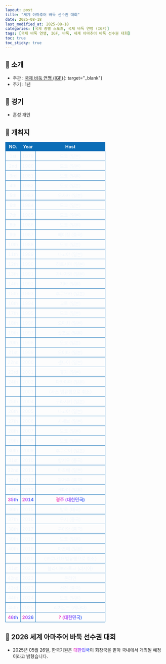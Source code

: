 ```yaml
---
layout: post
title: "세계 아마추어 바둑 선수권 대회"
date: 2025-08-18
last_modified_at: 2025-08-18
categories: [국제 종별 스포츠, 국제 바둑 연맹 (IGF)]
tags: [국제 바둑 연맹, IGF, 바둑, 세계 아마추어 바둑 선수권 대회]
toc: true
toc_sticky: true
---
```

<style>
    /* 테이블 서식 */
    table {
        width: 100%;
        border-collapse: collapse;
        font-size: 14px;
        color: #f0f6fc;
      }
      th, td {
        border: 1px solid #0B6DB7;
        padding: 5px;
        text-align: center;
        font-weight: normal;
      }
</style>
## 📜 소개
* 주관 : [국제 바둑 연맹 (IGF)](https://intergofed.org/){: target="_blank"}
* 주기 : 1년

## 📜 경기
* 혼성 개인

## 📜 개최지
<html>

<head>
    <meta charset="UTF-8">
</head>

<body>
    <table>
        <tr style="background: #0B6DB7;">
            <th style="width: 15%; font-weight: bold;">NO.</th>
            <th style="width: 15%; font-weight: bold;">Year</th>
            <th style="width: 70%; font-weight: bold;">Host</th>
        </tr>
        <tr>
            <th>1st</th>
            <th>1979</th>
            <th>도쿄 (일본)</th>
        </tr>
        <tr>
            <th>2nd</th>
            <th>1980</th>
            <th>도쿄 (일본)</th>
        </tr>
        <tr>
            <th>3rd</th>
            <th>1981</th>
            <th>도쿄 (일본)</th>
        </tr>
        <tr>
            <th>4th</th>
            <th>1982</th>
            <th>도쿄 (일본)</th>
        </tr>
        <tr>
            <th>5th</th>
            <th>1983</th>
            <th>오사카 (일본)</th>
        </tr>
        <tr>
            <th>6th</th>
            <th>1984</th>
            <th>도쿄 (일본)</th>
        </tr>
        <tr>
            <th>7th</th>
            <th>1985</th>
            <th>도쿄 (일본)</th>
        </tr>
        <tr>
            <th>8th</th>
            <th>1986</th>
            <th>도쿄 (일본)</th>
        </tr>
        <tr>
            <th>9th</th>
            <th>1987</th>
            <th>베이징 (중국)</th>
        </tr>
        <tr>
            <th>10th</th>
            <th>1988</th>
            <th>도쿄 (일본)</th>
        </tr>
        <tr>
            <th>11th</th>
            <th>1989</th>
            <th>나고야 (일본)</th>
        </tr>
        <tr>
            <th>12th</th>
            <th>1990</th>
            <th>히로시마 (일본)</th>
        </tr>
        <tr>
            <th>13th</th>
            <th>1991</th>
            <th>가나자와 (일본)</th>
        </tr>
        <tr>
            <th>14th</th>
            <th>1992</th>
            <th>지바 (일본)</th>
        </tr>
        <tr>
            <th>15th</th>
            <th>1993</th>
            <th>후쿠오카 (일본)</th>
        </tr>
        <tr>
            <th>16th</th>
            <th>1994</th>
            <th>교토 (일본)</th>
        </tr>
        <tr>
            <th>17th</th>
            <th>1995</th>
            <th>도쿄 (일본)</th>
        </tr>
        <tr>
            <th>18th</th>
            <th>1996</th>
            <th>오마치 (일본)</th>
        </tr>
        <tr>
            <th>19th</th>
            <th>1997</th>
            <th>삿포로 (일본)</th>
        </tr>
        <tr>
            <th>20th</th>
            <th>1998</th>
            <th>도쿄 (일본)</th>
        </tr>
        <tr>
            <th>21st</th>
            <th>1999</th>
            <th>오이타 (일본)</th>
        </tr>
        <tr>
            <th>22nd</th>
            <th>2000</th>
            <th>센다이 (일본)</th>
        </tr>
        <tr>
            <th>23rd</th>
            <th>2001</th>
            <th>휴가 (일본)</th>
        </tr>
        <tr>
            <th>24th</th>
            <th>2002</th>
            <th>다카야마 (일본)</th>
        </tr>
        <tr>
            <th>.</th>
            <th>2003</th>
            <th>〈사스 범유행으로 취소〉</th>
        </tr>
        <tr>
            <th>25th</th>
            <th>2004</th>
            <th>구라시키 (일본)</th>
        </tr>
        <tr>
            <th>26th</th>
            <th>2005</th>
            <th>나고야 (일본)</th>
        </tr>
        <tr>
            <th>27th</th>
            <th>2006</th>
            <th>사세보 (일본)</th>
        </tr>
        <tr>
            <th>28th</th>
            <th>2007</th>
            <th>도쿄 (일본)</th>
        </tr>
        <tr>
            <th>29th</th>
            <th>2008</th>
            <th>도쿄 (일본)</th>
        </tr>
        <tr>
            <th>30th</th>
            <th>2009</th>
            <th>후쿠로이 (일본)</th>
        </tr>
        <tr>
            <th>31st</th>
            <th>2010</th>
            <th>항저우 (중국)</th>
        </tr>
        <tr>
            <th>32nd</th>
            <th>2011</th>
            <th>마츠에 (일본)</th>
        </tr>
        <tr>
            <th>33rd</th>
            <th>2012</th>
            <th>광저우 (중국)</th>
        </tr>
        <tr>
            <th>34th</th>
            <th>2013</th>
            <th>센다이 (일본)</th>
        </tr>
        <tr>
            <th><span style="background: text linear-gradient(to right, #FF43A8, #BE5DFA, #776CFF, #4172F2); font-weight: bold; -webkit-background-clip: text; -webkit-text-fill-color: transparent;">35th</span></th>
            <th><span style="background: text linear-gradient(to right, #FF43A8, #BE5DFA, #776CFF, #4172F2); font-weight: bold; -webkit-background-clip: text; -webkit-text-fill-color: transparent;">2014</span></th>
            <th><span style="background: text linear-gradient(to right, #FF43A8, #BE5DFA, #776CFF, #4172F2); font-weight: bold; -webkit-background-clip: text; -webkit-text-fill-color: transparent;">경주 (대한민국)</span></th>
        </tr>
        <tr>
            <th>36th</th>
            <th>2015</th>
            <th>방콕 (태국)</th>
        </tr>
        <tr>
            <th>37th</th>
            <th>2016</th>
            <th>우시 (중국)</th>
        </tr>
        <tr>
            <th>38th</th>
            <th>2017</th>
            <th>구이양 (중국)</th>
        </tr>
        <tr>
            <th>39th</th>
            <th>2018</th>
            <th>도쿄 (일본)</th>
        </tr>
        <tr>
            <th>40th</th>
            <th>2019</th>
            <th>마츠에 (일본)</th>
        </tr>
        <tr>
            <th>.</th>
            <th>2020</th>
            <th>〈코로나19 범유행으로 취소〉</th>
        </tr>
        <tr>
            <th>41st</th>
            <th>2021</th>
            <th>블라디보스토크 (러시아)</th>
        </tr>
        <tr>
            <th>42nd</th>
            <th>2022</th>
            <th>온라인</th>
        </tr>
        <tr>
            <th>43rd</th>
            <th>2023</th>
            <th>선전 (중국)</th>
        </tr>
        <tr>
            <th>44th</th>
            <th>2024</th>
            <th>도쿄 (일본)</th>
        </tr>
        <tr>
            <th>45th</th>
            <th>2025</th>
            <th>리치몬드 (캐나다)</th>
        </tr>
        <tr>
            <th><span style="background: text linear-gradient(to right, #FF43A8, #BE5DFA, #776CFF, #4172F2); font-weight: bold; -webkit-background-clip: text; -webkit-text-fill-color: transparent;">46th</span></th>
            <th><span style="background: text linear-gradient(to right, #FF43A8, #BE5DFA, #776CFF, #4172F2); font-weight: bold; -webkit-background-clip: text; -webkit-text-fill-color: transparent;">2026</span></th>
            <th><span style="background: text linear-gradient(to right, #FF43A8, #BE5DFA, #776CFF, #4172F2); font-weight: bold; -webkit-background-clip: text; -webkit-text-fill-color: transparent;">? (대한민국)</span></th>
        </tr>
    </table>
</body>

</html>

## 📜 2026 세계 아마추어 바둑 선수권 대회
* 2025년 05월 26일, 한국기원은 <span style="background: text linear-gradient(to right, #FF43A8, #BE5DFA, #776CFF, #4172F2); font-weight: bold; -webkit-background-clip: text; -webkit-text-fill-color: transparent;">대한민국</span>이 회장국을 맡아 국내에서 개최될 예정이라고 밝혔습니다.
